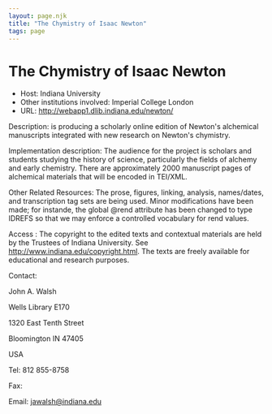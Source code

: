 ```yaml
---
layout: page.njk
title: "The Chymistry of Isaac Newton"
tags: page
---
```

# The Chymistry of Isaac Newton




* Host: Indiana University
* Other institutions involved: Imperial College London
* URL: <http://webapp1.dlib.indiana.edu/newton/>



Description:
 is producing a scholarly online edition of Newton's alchemical manuscripts integrated
 with new research on Newton's chymistry.



Implementation description:
 The audience for the project is scholars and students studying the history of science,
 particularly the fields of alchemy and early chemistry. There are approximately 2000
 manuscript pages of alchemical materials that will be encoded in TEI/XML.



Other Related Resources:
 The prose, figures, linking, analysis, names/dates, and transcription tag sets are
 being used. Minor modifications have been made; for instande, the global @rend attribute
 has been changed to type IDREFS so that we may enforce a controlled vocabulary for
 rend values.



Access :
 The copyright to the edited texts and contextual materials are held by the Trustees
 of Indiana University. See http://www.indiana.edu/copyright.html. The texts are
 freely available for educational and research purposes.



Contact: 



John A. Walsh


Wells Library E170
 
 1320 East Tenth Street
 
 Bloomington IN 47405
 
 USA


Tel: 812 855-8758


Fax: 


Email: [jawalsh@indiana.edu](mailto:jawalsh@indiana.edu)





